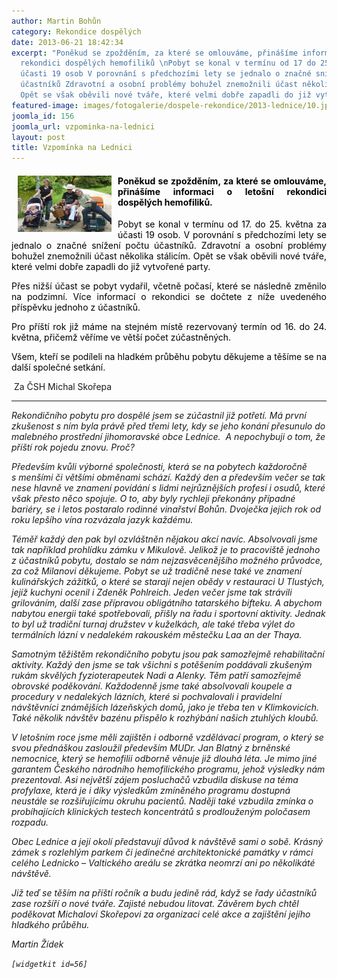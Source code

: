 ```yaml
---
author: Martin Bohůn
category: Rekondice dospělých
date: 2013-06-21 18:42:34
excerpt: "Poněkud se zpožděním, za které se omlouváme, přinášíme informaci o letošní
  rekondici dospělých hemofiliků \nPobyt se konal v termínu od 17 do 25 května za
  účasti 19 osob V porovnání s předchozími lety se jednalo o značné snížení počtu
  účastníků Zdravotní a osobní problémy bohužel znemožnili účast několika stálicím
  Opět se však oběvili nové tváře, které velmi dobře zapadli do již vytvořené party"
featured-image: images/fotogalerie/dospele-rekondice/2013-lednice/10.jpg
joomla_id: 156
joomla_url: vzpominka-na-lednici
layout: post
title: Vzpomínka na Lednici
---
```


<h4 style="text-align: justify;"><span style="color: #000000;"><img src="images/fotogalerie/dospele-rekondice/2013-lednice/10.jpg" border="0" width="150" height="90" style="float: left; margin-left: 10px; margin-right: 10px;" />Poněkud se zpožděním, za které se omlouváme, přinášíme informaci o letošní rekondici dospělých hemofiliků. </span></h4>
<p style="text-align: justify;"><span style="color: #000000;">Pobyt se konal v termínu od 17. do 25. května za účasti 19 osob. V porovnání s předchozími lety se jednalo o značné snížení počtu účastníků. Zdravotní a osobní problémy bohužel znemožnili účast několika stálicím. Opět se však oběvili nové tváře, které velmi dobře zapadli do již vytvořené party.</span></p>

<p style="text-align: justify;"><span style="color: #000000;">Přes nižší účast se pobyt vydařil, včetně počasí, které se následně změnilo na podzimní. Více informací o rekondici se dočtete z níže uvedeného příspěvku jednoho z účastníků.</span></p>
<p style="text-align: justify;"><span style="color: #000000;">Pro příští rok již máme na stejném místě rezervovaný termín od 16. do 24. května, přičemž věříme ve větší počet zúčastněných.</span></p>
<p style="text-align: justify;"><span style="color: #000000;">Všem, kteří se podíleli na hladkém průběhu pobytu děkujeme a těšíme se na další společné setkání.</span></p>
<p> Za ČSH Michal Skořepa</p>
<hr />
<p style="text-align: left;"><em>Rekondičního pobytu pro dospělé jsem se zúčastnil již potřetí. Má první zkušenost s ním byla právě před třemi lety, kdy se jeho konání přesunulo do malebného prostřední jihomoravské obce Lednice.  A nepochybuji o tom, že příští rok pojedu znovu. Proč?</em></p>
<p><em>Především kvůli výborné společnosti, která se na pobytech každoročně s menšími či většími obměnami schází. Každý den a především večer se tak nese hlavně ve znamení povídání s lidmi nejrůznějších profesí i osudů, které však přesto něco spojuje. O to, aby byly rychleji překonány případné bariéry, se i letos postaralo rodinné vinařství Bohůn. Dvoječka jejich rok od roku lepšího vína rozvázala jazyk každému.</em></p>
<p><em>Téměř každý den pak byl ozvláštněn nějakou akcí navíc. Absolvovali jsme tak například prohlídku zámku v Mikulově. Jelikož je to pracoviště jednoho z účastníků pobytu, dostalo se nám nejzasvěcenějšího možného průvodce, za což Milanovi děkujeme. Pobyt se už tradičně nese také ve znamení kulinářských zážitků, o které se starají nejen obědy v restauraci U Tlustých, jejíž kuchyni ocenil i Zdeněk Pohlreich. Jeden večer jsme tak strávili grilováním, další zase přípravou obligátního tatarského bifteku. A abychom nabytou energii také spotřebovali, přišly na řadu i sportovní aktivity. Jednak to byl už tradiční turnaj družstev v kuželkách, ale také třeba výlet do termálních lázní v nedalekém rakouském městečku Laa an der Thaya.</em></p>
<p><em>Samotným těžištěm rekondičního pobytu jsou pak samozřejmě rehabilitační aktivity. Každý den jsme se tak všichni s potěšením poddávali zkušeným rukám skvělých fyzioterapeutek Nadi a Alenky. Těm patří samozřejmě obrovské poděkování. Každodenně jsme také absolvovali koupele a procedury v nedalekých lázních, které si pochvalovali i pravidelní návštěvníci známějších lázeňských domů, jako je třeba ten v Klimkovicích. Také několik návštěv bazénu přispělo k rozhýbání našich ztuhlých kloubů.</em></p>
<p><em>V letošním roce jsme měli zajištěn i odborně vzdělávací program, o který se svou přednáškou zasloužil především MUDr. Jan Blatný z brněnské nemocnice, který se hemofilii odborně věnuje již dlouhá léta. Je mimo jiné garantem Českého národního hemofilického programu, jehož výsledky nám prezentoval. Asi největší zájem posluchačů vzbudila diskuse na téma profylaxe, která je i díky výsledkům zmíněného programu dostupná neustále se rozšiřujícímu okruhu pacientů. Naději také vzbudila zmínka o probíhajících klinických testech koncentrátů s prodlouženým poločasem rozpadu.</em></p>
<p><em>Obec Lednice a její okolí představují důvod k návštěvě sami o sobě. Krásný zámek s rozlehlým parkem či jedinečné architektonické památky v rámci celého Lednicko – Valtického areálu se zkrátka neomrzí ani po několikáté návštěvě.</em></p>
<p><em>Již teď se těším na příští ročník a budu jedině rád, když se řady účastníků zase rozšíří o nové tváře. Zajisté nebudou litovat. Závěrem bych chtěl poděkovat Michalovi Skořepovi za organizaci celé akce a zajištění jejího hladkého průběhu.</em></p>
<p><em>Martin Žídek</em></p>
<p><em><code>[widgetkit id=56]</code><br /></em></p>